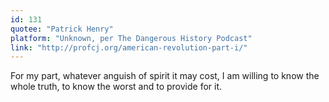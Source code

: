 ```yaml
---
id: 131
quotee: "Patrick Henry"
platform: "Unknown, per The Dangerous History Podcast"
link: "http://profcj.org/american-revolution-part-i/"
---
```


For my part, whatever anguish of spirit it may cost, I am willing to know the whole truth, to know the worst and to provide for it.
